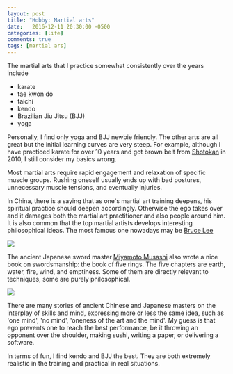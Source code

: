 ```yaml
---
layout: post
title: "Hobby: Martial arts"
date:   2016-12-11 20:30:00 -0500
categories: [life]
comments: true
tags: [martial ars]
---
```


The martial arts that I practice somewhat consistently over the years include 

* karate
* tae kwon do
* taichi
* kendo
* Brazilian Jiu Jitsu (BJJ)
* yoga

Personally, I find only yoga and BJJ newbie friendly.
The other arts are all great but the initial learning curves are very steep.
For example, although I have practiced karate for over 10 years and got brown belt from [Shotokan](https://en.wikipedia.org/wiki/Shotokan) in 2010, I still consider my basics wrong.

Most martial arts require rapid engagement and relaxation of specific muscle groups. 
Rushing oneself usually ends up with bad postures,
unnecessary muscle tensions, and eventually injuries.

In China, there is a saying that as one's martial art training deepens,
his spiritual practice should deepen accordingly.
Otherwise the ego takes over and it damages both the martial art practitioner and also people around him.
It is also common that the top martial artists develops interesting philosophical ideas.
The most famous one nowadays may be [Bruce Lee](https://en.wikipedia.org/wiki/Bruce_Lee)

<a target="_blank"  href="https://www.amazon.com/gp/product/0897502027/ref=as_li_tl?ie=UTF8&camp=1789&creative=9325&creativeASIN=0897502027&linkCode=as2&tag=nosarthur2016-20&linkId=f787b6efee9b41c4ea295149f5f58be4"><img border="0" src="//ws-na.amazon-adsystem.com/widgets/q?_encoding=UTF8&MarketPlace=US&ASIN=0897502027&ServiceVersion=20070822&ID=AsinImage&WS=1&Format=_SL250_&tag=nosarthur2016-20" ></a><img src="//ir-na.amazon-adsystem.com/e/ir?t=nosarthur2016-20&l=am2&o=1&a=0897502027" width="1" height="1" border="0" alt="" style="border:none !important; margin:0px !important;" />

The ancient Japanese sword master [Miyamoto Musashi](https://en.wikipedia.org/wiki/Miyamoto_Musashi) also wrote a nice book on swordsmanship: the book of five rings. The five chapters are earth, water, fire, wind, and emptiness. Some of them are directly relevant to techniques, some are purely philosophical.

<a target="_blank"  href="https://www.amazon.com/gp/product/1590309847/ref=as_li_tl?ie=UTF8&camp=1789&creative=9325&creativeASIN=1590309847&linkCode=as2&tag=nosarthur2016-20&linkId=bfb625568c1b87aa8e2a57d8df278db9"><img border="0" src="//ws-na.amazon-adsystem.com/widgets/q?_encoding=UTF8&MarketPlace=US&ASIN=1590309847&ServiceVersion=20070822&ID=AsinImage&WS=1&Format=_SL250_&tag=nosarthur2016-20" ></a><img src="//ir-na.amazon-adsystem.com/e/ir?t=nosarthur2016-20&l=am2&o=1&a=1590309847" width="1" height="1" border="0" alt="" style="border:none !important; margin:0px !important;" />

There are many stories of ancient Chinese and Japanese masters on the interplay of skills and mind,
expressing more or less the same idea, such as 'one mind', 'no mind', 'oneness of the art and the mind'.
My guess is that ego prevents one to reach the best performance, be it
throwing an opponent over the shoulder, making sushi, writing a paper, 
or delivering a software.

In terms of fun, I find kendo and BJJ the best.
They are both extremely realistic in the training and practical in real situations.


